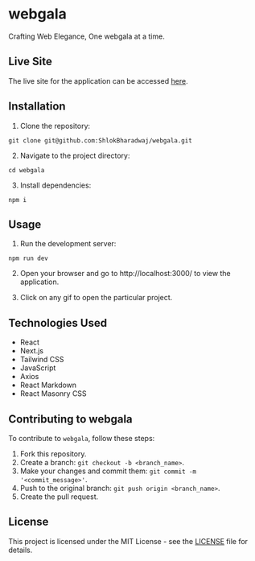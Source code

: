# webgala

Crafting Web Elegance, One webgala at a time.

## Live Site

The live site for the application can be accessed [here](https://webgala.vercel.app/).

## Installation

1. Clone the repository: 
```
git clone git@github.com:ShlokBharadwaj/webgala.git
```
2. Navigate to the project directory:
```
cd webgala
```

3. Install dependencies:
```
npm i
```

## Usage

1. Run the development server: 
```
npm run dev
```
2. Open your browser and go to http://localhost:3000/ to view the application.

3. Click on any gif to open the particular project.

## Technologies Used

- React
- Next.js
- Tailwind CSS
- JavaScript
- Axios
- React Markdown
- React Masonry CSS

## Contributing to webgala

To contribute to `webgala`, follow these steps:

1. Fork this repository.
2. Create a branch: `git checkout -b <branch_name>`.
3. Make your changes and commit them: `git commit -m '<commit_message>'`.
4. Push to the original branch: `git push origin <branch_name>`.
5. Create the pull request.

## License

This project is licensed under the MIT License - see the [LICENSE](./LICENSE) file for details.